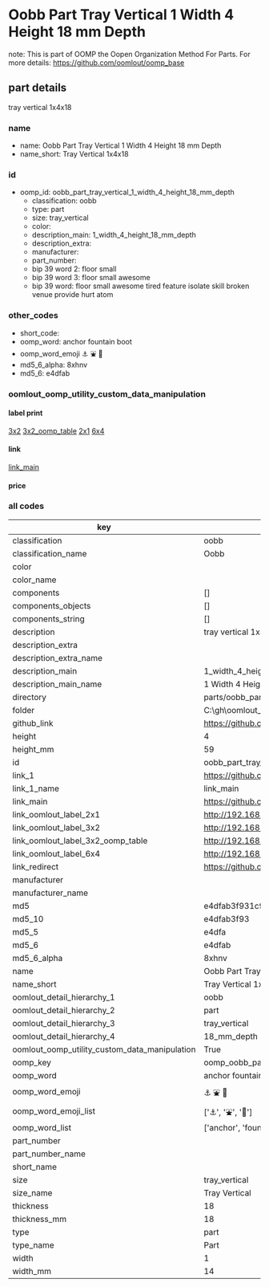 # Oobb Part Tray Vertical 1 Width 4 Height 18 mm Depth  

note: This is part of OOMP the Oopen Organization Method For Parts. For more details: https://github.com/oomlout/oomp_base

##  part details
  



tray vertical 1x4x18



### name
* name: Oobb Part Tray Vertical 1 Width 4 Height 18 mm Depth
* name_short: Tray Vertical 1x4x18 
### id
* oomp_id: oobb_part_tray_vertical_1_width_4_height_18_mm_depth
  * classification: oobb
  * type: part
  * size: tray_vertical
  * color: 
  * description_main: 1_width_4_height_18_mm_depth
  * description_extra: 
  * manufacturer: 
  * part_number: 
  * bip 39 word 2: floor small
  * bip 39 word 3: floor small awesome
  * bip 39 word: floor small awesome tired feature isolate skill broken venue provide hurt atom

### other_codes
* short_code: 
* oomp_word: anchor fountain boot
* oomp_word_emoji :anchor: :fountain: :boot:
* md5_6_alpha: 8xhnv
* md5_6: e4dfab






### oomlout_oomp_utility_custom_data_manipulation
#### label print
[3x2](http://192.168.1.245:1112/?label=oomp%208xhnv)
[3x2_oomp_table](http://192.168.1.108:1112/?label=oomp%208xhnv)
[2x1](http://192.168.1.242:1112/?label=oomp%208xhnv)
[6x4](http://192.168.1.55:1112/?label=oomp%208xhnv)    

#### link

[link_main](https://github.com/oomlout/oomlout_oobb_version_4_generated_parts/tree/main/navigation_oomp/oobb/part/tray_vertical/1_width_4_height_18_mm_depth/part)                              

#### price







### all codes 
| key | value |  
| --- | --- |  
| classification | oobb |  
| classification_name | Oobb |  
| color |  |  
| color_name |  |  
| components | [] |  
| components_objects | [] |  
| components_string | [] |  
| description | tray vertical 1x4x18 |  
| description_extra |  |  
| description_extra_name |  |  
| description_main | 1_width_4_height_18_mm_depth |  
| description_main_name | 1 Width 4 Height 18 mm Depth |  
| directory | parts/oobb_part_tray_vertical_1_width_4_height_18_mm_depth |  
| folder | C:\gh\oomlout_oobb_version_4_generated_parts\parts\oobb_part_tray_vertical_1_width_4_height_18_mm_depth |  
| github_link | https://github.com/oomlout/oomlout_oomp_part_src/tree/main/parts/oobb_part_tray_vertical_1_width_4_height_18_mm_depth |  
| height | 4 |  
| height_mm | 59 |  
| id | oobb_part_tray_vertical_1_width_4_height_18_mm_depth |  
| link_1 | https://github.com/oomlout/oomlout_oobb_version_4_generated_parts/tree/main/navigation_oomp/oobb/part/tray_vertical/1_width_4_height_18_mm_depth/part |  
| link_1_name | link_main |  
| link_main | https://github.com/oomlout/oomlout_oobb_version_4_generated_parts/tree/main/navigation_oomp/oobb/part/tray_vertical/1_width_4_height_18_mm_depth/part |  
| link_oomlout_label_2x1 | http://192.168.1.242:1112/?label=oomp%208xhnv |  
| link_oomlout_label_3x2 | http://192.168.1.245:1112/?label=oomp%208xhnv |  
| link_oomlout_label_3x2_oomp_table | http://192.168.1.108:1112/?label=oomp%208xhnv |  
| link_oomlout_label_6x4 | http://192.168.1.55:1112/?label=oomp%208xhnv |  
| link_redirect | https://github.com/oomlout/oomlout_oobb_version_4_generated_parts/tree/main/parts/oobb_tray_vertical_01_04_18 |  
| manufacturer |  |  
| manufacturer_name |  |  
| md5 | e4dfab3f931c994dda2a1e2a21331acb |  
| md5_10 | e4dfab3f93 |  
| md5_5 | e4dfa |  
| md5_6 | e4dfab |  
| md5_6_alpha | 8xhnv |  
| name | Oobb Part Tray Vertical 1 Width 4 Height 18 mm Depth |  
| name_short | Tray Vertical 1x4x18  |  
| oomlout_detail_hierarchy_1 | oobb |  
| oomlout_detail_hierarchy_2 | part |  
| oomlout_detail_hierarchy_3 | tray_vertical |  
| oomlout_detail_hierarchy_4 | 18_mm_depth |  
| oomlout_oomp_utility_custom_data_manipulation | True |  
| oomp_key | oomp_oobb_part_tray_vertical_1_width_4_height_18_mm_depth |  
| oomp_word | anchor fountain boot |  
| oomp_word_emoji | :anchor: :fountain: :boot: |  
| oomp_word_emoji_list | [':anchor:', ':fountain:', ':boot:'] |  
| oomp_word_list | ['anchor', 'fountain', 'boot'] |  
| part_number |  |  
| part_number_name |  |  
| short_name |  |  
| size | tray_vertical |  
| size_name | Tray Vertical |  
| thickness | 18 |  
| thickness_mm | 18 |  
| type | part |  
| type_name | Part |  
| width | 1 |  
| width_mm | 14 |  
